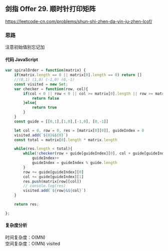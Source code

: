## 剑指 Offer 29. 顺时针打印矩阵
https://leetcode-cn.com/problems/shun-shi-zhen-da-yin-ju-zhen-lcof/

### 思路
注意初始值别忘记加
#### 代码 JavaScript

```JavaScript
var spiralOrder = function(matrix) {
    if(matrix.length == 0 || matrix[0].length == 0) return []
    //(0,1) (1,0) (-1,0) (0,-1)
    const visited = new Set;
    var checker = function(row, col){
        if(col < 0 || row < 0 || col >= matrix[0].length || row >= matrix.length || visited.has(`${row}&${col}`)){
            return false
        }else{
            return true
        }
    }   
    const guide = [[0,1],[1,0],[-1,0], [0,-1]]

    let col = 0, row = 0, res = [matrix[0][0]], guideIndex = 0
    visited.add(`${0}&${0}`)
    const total = matrix[0].length * matrix.length

    while(res.length < total){
        while(!checker(row + guide[guideIndex][0], col + guide[guideIndex][1])){
            guideIndex++
            guideIndex = guideIndex % guide.length
        }
        row += guide[guideIndex][0]
        col += guide[guideIndex][1]
        res.push(matrix[row][col])
        // console.log(res)
        visited.add(`${row}&${col}`)
    }

    return res;

};


```

#### 复杂度分析
时间复杂度：O(MN) </br>
空间复杂度：O(MN) visited
